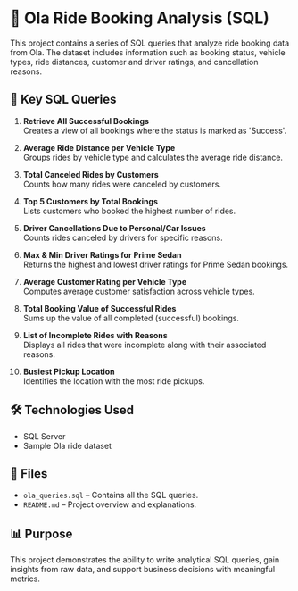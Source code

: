 # 🚕 Ola Ride Booking Analysis (SQL)

This project contains a series of SQL queries that analyze ride booking data from Ola. The dataset includes information such as booking status, vehicle types, ride distances, customer and driver ratings, and cancellation reasons.

## 📄 Key SQL Queries

1. **Retrieve All Successful Bookings**  
   Creates a view of all bookings where the status is marked as 'Success'.

2. **Average Ride Distance per Vehicle Type**  
   Groups rides by vehicle type and calculates the average ride distance.

3. **Total Canceled Rides by Customers**  
   Counts how many rides were canceled by customers.

4. **Top 5 Customers by Total Bookings**  
   Lists customers who booked the highest number of rides.

5. **Driver Cancellations Due to Personal/Car Issues**  
   Counts rides canceled by drivers for specific reasons.

6. **Max & Min Driver Ratings for Prime Sedan**  
   Returns the highest and lowest driver ratings for Prime Sedan bookings.

7. **Average Customer Rating per Vehicle Type**  
   Computes average customer satisfaction across vehicle types.

8. **Total Booking Value of Successful Rides**  
   Sums up the value of all completed (successful) bookings.

9. **List of Incomplete Rides with Reasons**  
   Displays all rides that were incomplete along with their associated reasons.

10. **Busiest Pickup Location**  
    Identifies the location with the most ride pickups.

## 🛠️ Technologies Used

- SQL Server
- Sample Ola ride dataset

## 📁 Files

- `ola_queries.sql` – Contains all the SQL queries.
- `README.md` – Project overview and explanations.

## 📊 Purpose

This project demonstrates the ability to write analytical SQL queries, gain insights from raw data, and support business decisions with meaningful metrics.
